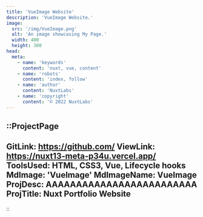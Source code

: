 ```yaml
---
title: 'VueImage Website'
description: 'VueImage Website.'
image:
  src: '/img/VueImage.png'
  alt: 'An image showcasing My Page.'
  width: 400
  height: 300
head:
  meta:
    - name: 'keywords'
      content: 'nuxt, vue, content'
    - name: 'robots'
      content: 'index, follow'
    - name: 'author'
      content: 'NuxtLabs'
    - name: 'copyright'
      content: '© 2022 NuxtLabs'
---
```


::ProjectPage
---
GitLink: https://github.com/
ViewLink: https://nuxt13-meta-p34u.vercel.app/
ToolsUsed: HTML, CSS3, Vue, Lifecycle hooks
MdImage: 'VueImage'
MdImageName: VueImage
ProjDesc: AAAAAAAAAAAAAAAAAAAAAAAAA
ProjTitle: Nuxt Portfolio Website
---

::
